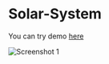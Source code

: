 # Solar-System
You can try demo [here](https://nandeshboyz.itch.io/solar-system)

![Screenshot 1]([https://img.itch.zone/aW1hZ2UvMjU1MTcxNS8xNTE4NDMzOC5wbmc=/original/icOUhL.png](https://res.cloudinary.com/dt8idppf9/image/upload/v1724665611/Term-Paper_page-0001_br8ang.jpg))
